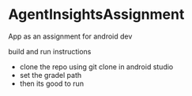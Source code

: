 # AgentInsightsAssignment
App as an assignment for android dev 

build and run instructions
 - clone the repo using git clone in android studio
 - set the gradel path
 - then its good to run 
